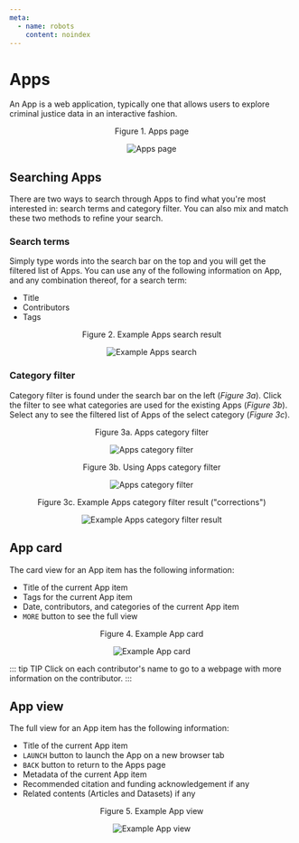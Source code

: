 ```yaml
---
meta:
  - name: robots
    content: noindex
---
```


<AlertCOVID />

# Apps

An App is a web application, typically one that allows users to explore criminal justice data in an interactive fashion.

<div style="text-align:center">

<span class="fig-title">Figure 1. Apps page</span>

![Apps page](/researchhub/docs/assets/img/app-page.png)

</div>

## Searching Apps

There are two ways to search through Apps to find what you're most interested in: search terms and category filter. You can also mix and match these two methods to refine your search.

### Search terms

Simply type words into the search bar on the top and you will get the filtered list of Apps. You can use any of the following information on App, and any combination thereof, for a search term:

- Title
- Contributors
- Tags

<div style="text-align:center">

<span class="fig-title">Figure 2. Example Apps search result</span>

![Example Apps search](/researchhub/docs/assets/img/app-search.png)

</div>

### Category filter

Category filter is found under the search bar on the left (_Figure 3a_). Click the filter to see what categories are used for the existing Apps (_Figure 3b_). Select any to see the filtered list of Apps of the select category (_Figure 3c_).

<div style="text-align:center">

<span class="fig-title">Figure 3a. Apps category filter</span>

![Apps category filter](/researchhub/docs/assets/img/app-filter-1.png)

</div>

<div style="text-align:center">

<span class="fig-title">Figure 3b. Using Apps category filter</span>

![Apps category filter](/researchhub/docs/assets/img/app-filter-2.png)

</div>

<div style="text-align:center">

<span class="fig-title">Figure 3c. Example Apps category filter result ("corrections")</span>

![Example Apps category filter result](/researchhub/docs/assets/img/app-filter-3.png)

</div>

## App card

The card view for an App item has the following information:

- Title of the current App item
- Tags for the current App item
- Date, contributors, and categories of the current App item
- `MORE` button to see the full view

<div style="text-align:center">

<span class="fig-title">Figure 4. Example App card</span>

![Example App card](/researchhub/docs/assets/img/app-card.png)

</div>

::: tip TIP
Click on each contributor's name to go to a webpage with more information on the contributor.
:::

## App view

The full view for an App item has the following information:

- Title of the current App item
- `LAUNCH` button to launch the App on a new browser tab
- `BACK` button to return to the Apps page
- Metadata of the current App item
- Recommended citation and funding acknowledgement if any
- Related contents (Articles and Datasets) if any

<div style="text-align:center">

<span class="fig-title">Figure 5. Example App view</span>

![Example App view](/researchhub/docs/assets/img/app-view.png)

</div>

<FundingStatement />
